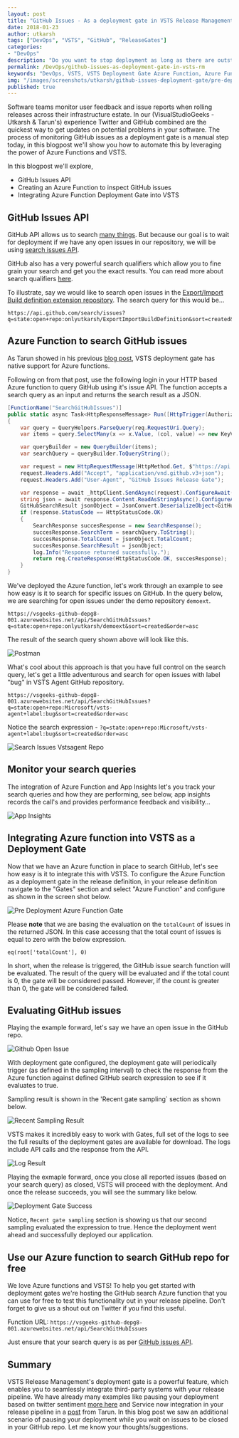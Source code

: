 ```yaml
---
layout: post
title: "GitHub Issues - As a deployment gate in VSTS Release Management"
date: 2018-01-23
author: utkarsh
tags: ["DevOps", "VSTS", "GitHub", "ReleaseGates"]
categories:
- "DevOps"
description: "Do you want to stop deployment as long as there are outstanding issues in your GitHub repository? In this blog post we will see how we can leverage powerful VSTS deployment gate functionality to validate all the necessary prerequisites for your next big deployment."
permalink: /DevOps/github-issues-as-deployment-gate-in-vsts-rm
keywords: "DevOps, VSTS, VSTS Deployment Gate Azure Function, Azure Function, Azure Function, GitHub, GitHub Issues, Deployment Gate, Release Management, Visual Studio"
img: "/images/screenshots/utkarsh/github-issues-deployment-gate/pre-deployment-azure-function-gate.png"
published: true
---
```


Software teams monitor user feedback and issue reports when rolling releases across their infrastructure estate. In our (VisualStudioGeeks - Utkarsh & Tarun's) experience Twitter and GitHub combined are the quickest way to get updates on potential problems in your software. The process of monitoring GitHub issues as a deployment gate is a manual step today, in this blogpost we'll show you how to automate this by leveraging the power of Azure Functions and VSTS. 
<!--more-->

In this blogpost we'll explore, 
+ GitHub Issues API
+ Creating an Azure Function to inspect GitHub issues
+ Integrating Azure Function Deployment Gate into VSTS

## GitHub Issues API  ##

GitHub API allows us to search [many things](https://developer.github.com/v3/search/). But because our goal is to wait for deployment if we have any open issues in our repository, we will be using [search issues API](https://developer.github.com/v3/search/#search-issues).

GitHub also has a very powerful search qualifiers which allow you to fine grain your search and get you the exact results. You can read more about search qualifiers [here](https://help.github.com/articles/searching-issues-and-pull-requests/).

To illustrate, say we would like to search open issues in the [Export/Import Build definition extension repository](https://github.com/onlyutkarsh/ExportImportBuildDefinition). The search query for this would be...

```
https://api.github.com/search/issues?q=state:open+repo:onlyutkarsh/ExportImportBuildDefinition&sort=created&order=asc
```

## Azure Function to search GitHub issues ##

As Tarun showed in his previous [blog post](https://www.visualstudiogeeks.com/DevOps/IntegratingServiceNowWithVstsReleaseManagementUsingDeploymentGate), VSTS deployment gate has native support for Azure functions. 

Following on from that post, use the following login in your HTTP based Azure function to query GitHub using it's issue API. The function accepts a search query as an input and returns the search result as a JSON.

```csharp
[FunctionName("SearchGitHubIssues")]
public static async Task<HttpResponseMessage> Run([HttpTrigger(AuthorizationLevel.Anonymous, "get", "post", Route = null)]HttpRequestMessage req, TraceWriter log)
{
    var query = QueryHelpers.ParseQuery(req.RequestUri.Query);
    var items = query.SelectMany(x => x.Value, (col, value) => new KeyValuePair<string, string>(col.Key, value)).ToList();

    var queryBuilder = new QueryBuilder(items);
    var searchQuery = queryBuilder.ToQueryString();

    var request = new HttpRequestMessage(HttpMethod.Get, $"https://api.github.com/search/issues{searchQuery}");
    request.Headers.Add("Accept", "application/vnd.github.v3+json");
    request.Headers.Add("User-Agent", "GitHub Issues Release Gate");

    var response = await _httpClient.SendAsync(request).ConfigureAwait(false);
    string json = await response.Content.ReadAsStringAsync().ConfigureAwait(false);
    GitHubSearchResult jsonObject = JsonConvert.DeserializeObject<GitHubSearchResult>(json);
    if (response.StatusCode == HttpStatusCode.OK)
    {
        SearchResponse succesResponse = new SearchResponse();
        succesResponse.SearchTerm = searchQuery.ToString();
        succesResponse.TotalCount = jsonObject.TotalCount;
        succesResponse.SearchResult = jsonObject;
        log.Info("Response returned sucessfully.");
        return req.CreateResponse(HttpStatusCode.OK, succesResponse);
    }
}
```

We've deployed the Azure function, let's work through an example to see how easy is it to search for specific issues on GitHub. In the query below, we are searching for open issues under the demo repository `demoext`. 

```
https://vsgeeks-github-depg8-001.azurewebsites.net/api/SearchGitHubIssues?q=state:open+repo:onlyutkarsh/demoext&sort=created&order=asc
```

The result of the search query shown above will look like this.

![Postman](../images/screenshots/utkarsh/github-issues-deployment-gate/postman.png)

What's cool about this approach is that you have full control on the search query, let's get a little adventurous and search for open issues with label "bug" in VSTS Agent GitHub repository.

```
https://vsgeeks-github-depg8-001.azurewebsites.net/api/SearchGitHubIssues?q=state:open+repo:Microsoft/vsts-agent+label:bug&sort=created&order=asc
```

Notice the search expression - `?q=state:open+repo:Microsoft/vsts-agent+label:bug&sort=created&order=asc`

![Search Issues Vstsagent Repo](../images/screenshots/utkarsh/github-issues-deployment-gate/search-issues-vstsagent-repo.png)

## Monitor your search queries ##

The integration of Azure Function and App Insights let's you track your search queries and how they are performing, see below, app insights records the call's and provides performance feedback and visibility...

![App Insights](../images/screenshots/utkarsh/github-issues-deployment-gate/app-insights.png)

## Integrating Azure function into VSTS as a Deployment Gate ##

Now that we have an Azure function in place to search GitHub, let's see how easy is it to integrate this with VSTS. To configure the Azure Function as a deployment gate in the release definition, in your release definition navigate to the "Gates" section and select "Azure Function" and configure as shown in the screen shot below.

![Pre Deployment Azure Function Gate](../images/screenshots/utkarsh/github-issues-deployment-gate/pre-deployment-azure-function-gate.png)

Please **note** that we are basing the evaluation on the `totalCount` of issues in the returned JSON. In this case accessng that the total count of issues is equal to zero with the below expression.

```
eq(root['totalCount'], 0)
```

In short, when the release is triggered, the GitHub issue search function will be evaluated. The result of the query will be evaluated and if the total count is 0, the gate will be considered passed. However, if the count is greater than 0, the gate will be considered failed. 

## Evaluating GitHub issues ##

Playing the example forward, let's say we have an open issue in the GitHub repo.

![Github Open Issue](../images/screenshots/utkarsh/github-issues-deployment-gate/github-open-issue.png)

With deployment gate configured, the deployment gate will periodically trigger (as defined in the sampling interval) to check the response from the Azure function against defined GitHub search expression to see if it evaluates to true. 

Sampling result is shown in the 'Recent gate sampling` section as shown below.

![Recent Sampling Result](../images/screenshots/utkarsh/github-issues-deployment-gate/recent-sampling-result.png)

 VSTS makes it incredibly easy to work with Gates, full set of the logs to see the full results of the deployment gates are available for download. The logs include API calls and the response from the API.

![Log Result](../images/screenshots/utkarsh/github-issues-deployment-gate/log-result.png)

Playing the exmaple forward, once you close all reported issues (based on your search query) as closed, VSTS will proceed with the deployment. And once the release succeeds, you will see the summary like below.

![Deployment Gate Success](../images/screenshots/utkarsh/github-issues-deployment-gate/deployment-gate-success.png)

Notice, `Recent gate sampling` section is showing us that our second sampling evaluated the expression to true. Hence the deployment went ahead and successfully deployed our application.

## Use our Azure function to search GitHub repo for free ##

We love Azure functions and VSTS! To help you get started with deployment gates we're hosting the GitHub search Azure function that you can use for free to test this functionality out in your release pipeline. Don't forget to give us a shout out on Twitter if you find this useful.

Function URL: `https://vsgeeks-github-depg8-001.azurewebsites.net/api/SearchGitHubIssues`

Just ensure that your search query is as per [GitHub issues API](https://developer.github.com/v3/search/#search-issues).

## Summary ##

VSTS Release Management's deployment gate is a powerful feature, which enables you to seamlessly integrate third-party systems with your release pipeline. We have already many examples like pausing your deployment based on twitter sentiment [more here](https://blogs.msdn.microsoft.com/bharry/2017/12/15/twitter-sentiment-as-a-release-gate/) and Service now integration in your release pipeline in a [post](https://www.visualstudiogeeks.com/DevOps/IntegratingServiceNowWithVstsReleaseManagementUsingDeploymentGate) from Tarun. In this blog post we saw an additional scenario of pausing your deployment while you wait on issues to be closed in your GitHub repo. Let me know your thoughts/suggestions.

